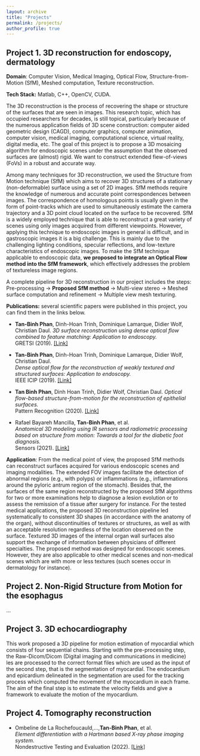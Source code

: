 ```yaml
---
layout: archive
title: "Projects"
permalink: /projects/
author_profile: true
---
```


## Project 1. 3D reconstruction for endoscopy, dermatology 
**Domain**: Computer Vision, Medical Imaging, Optical Flow, Structure-from-Motion (SfM), Meshed computation, Texture reconstruction. 

**Tech Stack:** Matlab, C++, OpenCV, CUDA.

The 3D reconstruction is the process of recovering the shape or structure of the
surfaces that are seen in images. This research topic, which has occupied researchers
for decades, is still topical, particularly because of the numerous application fields
of 3D scene construction: computer aided geometric design (CAGD), computer
graphics, computer animation, computer vision, medical imaging, computational
science, virtual reality, digital media, etc. The goal of this project is to propose a 3D mosaicing algorithm for endoscopic scenes
under the assumption that the observed surfaces are (almost) rigid. We want to construct
extended fiew-of-views (FoVs) in a robust and accurate way.

Among many techniques for 3D reconstruction, we used the Structure from Motion technique (SfM)
which aims to recover 3D structures of a stationary (non-deformable) surface using
a set of 2D images. SfM methods require the knowledge of numerous and accurate
point correspondences between images. The correspondence of homologous points is
usually given in the form of point-tracks which are used to simultaneously estimate
the camera trajectory and a 3D point cloud located on the surface to be recovered.
SfM is a widely employed technique that is able to reconstruct a great variety of
scenes using only images acquired from different viewpoints. However, applying this technique to endoscopic images in general is difficult, and in gastroscopic images it is a big challenge.
This is mainly due to the challenging lighting conditions, specular reflections, and low-texture characteristics of endoscopic images.
To make the SfM technique applicable to endoscopic data, **we proposed to integrate an Optical Flow method into the SfM framework**, which effectively addresses the problem of textureless image regions.

A complete pipeline for 3D reconstruction in our project includes the steps: Pre-processing -> **Proposed SfM method** -> Multi-view stereo -> Meshed surface computation and refinement -> Multiple view mesh texturing.

**Publications:** several scientific papers were published in this project, you can find them in the links below.
- **Tan-Binh Phan**, Dinh-Hoan Trinh, Dominique Lamarque, Didier Wolf, Christian Daul. 
  *3D surface reconstruction using dense optical flow combined to feature matching: Application to endoscopy.*  
  GRETSI (2019). [[Link]](https://hal.science/hal-02271615/)

- **Tan-Binh Phan**, Dinh-Hoan Trinh, Dominique Lamarque, Didier Wolf, Christian Daul.  
  *Dense optical flow for the reconstruction of weakly textured and structured surfaces: Application to endoscopy.*  
  IEEE ICIP (2019). [[Link]](https://ieeexplore.ieee.org/abstract/document/8802948)

- **Tan Binh Phan**, Dinh Hoan Trinh, Didier Wolf, Christian Daul. 
  *Optical flow-based structure-from-motion for the reconstruction of epithelial surfaces.*  
  Pattern Recognition (2020). [[Link]](https://www.sciencedirect.com/science/article/abs/pii/S0031320320301941)

- Rafael Bayareh Mancilla, **Tan-Binh Phan**, et al.  
  *Anatomical 3D modeling using IR sensors and radiometric processing based on structure from motion: Towards a tool for the diabetic foot diagnosis.*  
  Sensors (2021). [[Link]](https://www.mdpi.com/1424-8220/21/11/3918)
  
**Application**: From the medical point of view, the proposed SfM methods can reconstruct surfaces acquired for various endoscopic scenes and imaging modalities. The extended
FOV images facilitate the detection of abnormal regions (e.g., with polyps) or inflammations (e.g., inflammations around the pyloric antrum region of the stomach).
Besides that, the surfaces of the same region reconstructed by the proposed SfM algorithms for two or more examinations help to diagnose a lesion evolution or to assess
the remission of a tissue after surgery for instance. For the tested medical applications, the proposed 3D reconstruction pipeline led systematically to consistent
3D shapes (in accordance with the anatomy of the organ), without discontinuities of textures or structures, as well as with an acceptable resolution regardless of the
location observed on the surface. Textured 3D images of the internal organ wall surfaces also support the exchange of information between physicians of different
specialties. The proposed method was designed for endoscopic scenes. However, they are also applicable to other medical scenes and non-medical scenes which are with more or less textures (such scenes occur in dermatology for instance). 

## Project 2. Non-Rigid Structure from Motion for the esophagus
...

## Project 3. 3D echocardiography
This work proposed a 3D pipeline for motion estimation of myocardial which consists of four sequential chains. Starting with the pre-processing step, the Raw-Dicom/Dicom (Digital imaging and communications in medicine) les are processed to the correct format files which are used as the input of the second step, that is the segmentation of myocardial.
The endocardium and epicardium delineated in the segmentation are used for the tracking process which computed the movement of the myocardium in each frame. The aim of the final step is to estimate the velocity fields and give a framework to evaluate the motion of the myocardium.

## Project 4. Tomography reconstruction
- Ombeline de La Rochefoucauld,...,**Tan-Binh Phan**, et al.  
  *Element differentiation with a Hartmann based X-ray phase imaging system.*  
  Nondestructive Testing and Evaluation (2022). [[Link]](https://doi.org/10.1080/10589759.2022.2095383)
